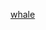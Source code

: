 [whale](https://upload.wikimedia.org/wikipedia/commons/thumb/2/2d/Southern_right_whale4.jpg/255px-Southern_right_whale4.jpg)

